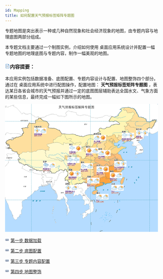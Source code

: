 ```yaml
---
id: Mapping
title: 如何配置天气预报标签矩阵专题图
---
```

专题地图是突出表示一种或几种自然现象和社会经济现象的地图，由专题内容与地理底图两部分组成。

本专题文档主要通过一个制图实例，介绍如何使用  桌面应用系统设计并配置一幅专题地图的地理底图与专题内容，制作一幅美观的地图。

### ![](../../img/read.gif)内容提要：

本应用实例包括数据准备、底图配置、专题内容设计与配置、地图整饰四个部分。通过在  桌面应用系统中进行配图操作，配置地图： **天气预报标签矩阵专题图**
，表达某日各省会城市的天气预报并通过一定的底图图层辅助表达全国水文、气象方面的某些信息，最终完成一幅如下图所示的地图。

![](img/Map.png)  

  
![](../../img/smalltitle.png) [第一步 数据加载](DataAdding.htm)

![](../../img/smalltitle.png) [第二步 底图配置](BaseMapMaking.htm)

![](../../img/smalltitle.png) [第三步 专题内容配置](ThematicMapMaking.htm)

![](../../img/smalltitle.png) [第四步 地图整饰](MapDecoration.htm)
